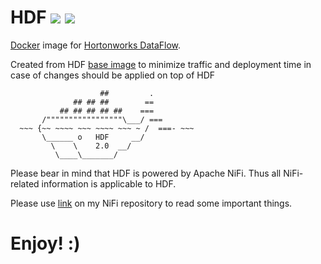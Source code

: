 # HDF ![](https://images.microbadger.com/badges/version/xemuliam/hdf:2.0.1.svg) ![](https://images.microbadger.com/badges/image/xemuliam/hdf:2.0.1.svg)
[Docker](https://www.docker.com/what-docker) image for [Hortonworks DataFlow](http://hortonworks.com/products/data-center/hdf/).

Created from HDF [base image](https://hub.docker.com/r/xemuliam/hdf-base) to minimize traffic and deployment time in case of changes should be applied on top of HDF

                        ##         .
                  ## ## ##        ==
               ## ## ## ## ##    ===
           /"""""""""""""""""\___/ ===
      ~~~ {~~ ~~~~ ~~~ ~~~~ ~~~ ~ /  ===- ~~~
           \______ o   HDF     __/
             \    \    2.0  __/
              \____\_______/


Please bear in mind that HDF is powered by Apache NiFi.
Thus all NiFi-related information is applicable to HDF.

Please use [link](https://github.com/xemuliam/docker-nifi/blob/1.x/README.md) on my NiFi repository to read some important things.

# Enjoy! :)
